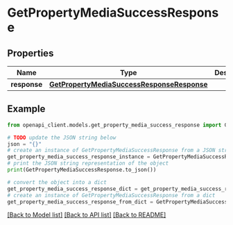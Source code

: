 # GetPropertyMediaSuccessResponse


## Properties

Name | Type | Description | Notes
------------ | ------------- | ------------- | -------------
**response** | [**GetPropertyMediaSuccessResponseResponse**](GetPropertyMediaSuccessResponseResponse.md) |  | 

## Example

```python
from openapi_client.models.get_property_media_success_response import GetPropertyMediaSuccessResponse

# TODO update the JSON string below
json = "{}"
# create an instance of GetPropertyMediaSuccessResponse from a JSON string
get_property_media_success_response_instance = GetPropertyMediaSuccessResponse.from_json(json)
# print the JSON string representation of the object
print(GetPropertyMediaSuccessResponse.to_json())

# convert the object into a dict
get_property_media_success_response_dict = get_property_media_success_response_instance.to_dict()
# create an instance of GetPropertyMediaSuccessResponse from a dict
get_property_media_success_response_from_dict = GetPropertyMediaSuccessResponse.from_dict(get_property_media_success_response_dict)
```
[[Back to Model list]](../README.md#documentation-for-models) [[Back to API list]](../README.md#documentation-for-api-endpoints) [[Back to README]](../README.md)


